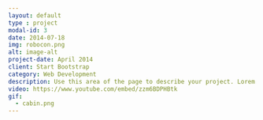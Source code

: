 ```yaml
---
layout: default
type : project
modal-id: 3
date: 2014-07-18
img: robocon.png
alt: image-alt
project-date: April 2014
client: Start Bootstrap
category: Web Development
description: Use this area of the page to describe your project. Lorem ipsum dolor sit amet, consectetur adipisicing elit. Mollitia neque assumenda ipsam nihil, molestias magnam, recusandae quos quis inventore quisquam velit asperiores, vitae? Reprehenderit soluta, eos quod consequuntur itaque. Nam.
video: https://www.youtube.com/embed/zzm6BDPHBtk
gif:
  - cabin.png
---
```

